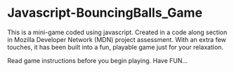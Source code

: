 # Javascript-BouncingBalls_Game

This is a mini-game coded using javascript.
Created in a code along section in  Mozilla Developer Network (MDN) project assessment.
With an extra few touches, it has been built into a fun, playable game
just for your relaxation.

Read game instructions before you begin playing.
Have FUN...
